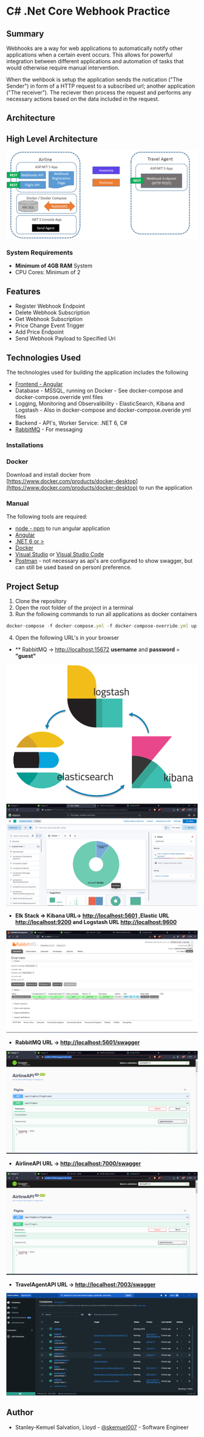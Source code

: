 # C# .Net Core Webhook Practice
## Summary
Webhooks are a way for web applications to automatically notify other applications when a certain event occurs. This allows for powerful integration between different applications and automation of tasks that would otherwise require manual intervention.

When the wehbook is setup the application sends the notication ("The Sender") in form of a HTTP request to a subscribed url; another application ("The receiver"). The reciever then process the request and performs any necessary actions based on the data included in the request.

## Architecture

## High Level Architecture

![Webook Architecture - Copied](Webhook%20Architecture.png)

### System Requirements

* **Minimum of 4GB RAM** System
* CPU Cores: Minimum of 2

## Features

* Register Webhook Endpoint
* Delete Webhook Subscription
* Get Webhook Subscription
* Price Change Event Trigger
* Add Price Endpoint
* Send Webhook Payload to Specified Uri

## Technologies Used

The technologies used for building the application includes the following

* [Frontend - Angular](https://angular.io/cli)
* Database - MSSQL, running on Docker - See docker-compose and docker-compose.override yml files
* Logging, Monitoring and Observalibility - ElasticSearch, Kibana and Logstash - Also in docker-compose and docker-compose.overide yml files
* Backend - API's, Worker Service: .NET 6, C#
* [RabbitMQ](https://www.rabbitmq.com/) - For messaging

### Installations
### Docker

Download and install docker from [https://www.docker.com/products/docker-desktop](https://www.docker.com/products/docker-desktop) to run the application

### Manual

The following tools are required:

* [node - npm](https://nodejs.org/) to run angular application
* [Angular](https://angular.io/cli)
* [.NET 6 or >](https://dotnet.microsoft.com/en-us/download/dotnet/6.0)
* [Docker](https://www.docker.com/products/docker-desktop)
* [Visual Studio](https://visualstudio.microsoft.com/vs/) or [Visual Studio Code](https://code.visualstudio.com/)
* [Postman]() - not necessary as api's are configured to show swagger, but can still be used based on personl preference.

## Project Setup

1. Clone the repository
2. Open the root folder of the project in a terminal
3. Run the following commands to run all applications as docker containers

```js
docker-compose -f docker-compose.yml -f docker-compose-override.yml up -d
```

4. Open the following URL's in your browser

* ** RabbitMQ -> [http://localhost:15672](http://localhost:15672) **username** and **password** = **"guest"**

![ELK Stack](ELK.png) 
![ElasticSearch](Elasticsearch.png)

* **Elk Stack => Kibana URL-> [http://localhost:5601](http://localhost:5601) ,Elastic URL [http://localhost:9200](http://localhost:5601) and Logstash URL [http://localhost:9600](http://localhost:9600)**

![RabbitMQ](RabbitMQ.png)

* **RabbitMQ URL -> [http://localhost:5601/swagger](http://localhost:5601/swagger)**

![AirlineAPI](airline_api.png)

* **AirlineAPI URL -> [http://localhost:7000/swagger](http://localhost:7000/swagger)**

![TravelAgentAPI](travel_agent.png)

* **TravelAgentAPI URL -> [http://localhost:7003/swagger](http://localhost:7003/swagger)**

![Docker containers](docker_containers.png)




## Author

- Stanley-Kemuel Salvation, Lloyd - [@skemuel007](https://www.github.com/skemuel007) - Software Engineer
